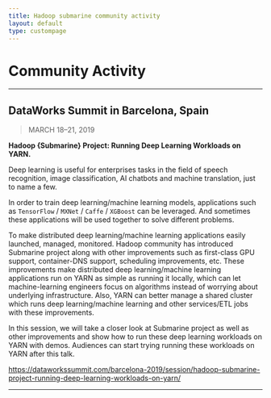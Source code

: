 ```yaml
---
title: Hadoop submarine community activity
layout: default
type: custompage
---
```


# Community Activity

------

## DataWorks Summit in Barcelona, Spain
> MARCH 18–21, 2019

**Hadoop {Submarine} Project: Running Deep Learning Workloads on YARN.**

Deep learning is useful for enterprises tasks in the field of speech recognition, image classification, AI chatbots and machine translation, just to name a few.

In order to train deep learning/machine learning models, applications such as `TensorFlow` / `MXNet` / `Caffe` / `XGBoost` can be leveraged. And sometimes these applications will be used together to solve different problems.

To make distributed deep learning/machine learning applications easily launched, managed, monitored. Hadoop community has introduced Submarine project along with other improvements such as first-class GPU support, container-DNS support, scheduling improvements, etc. These improvements make distributed deep learning/machine learning applications run on YARN as simple as running it locally, which can let machine-learning engineers focus on algorithms instead of worrying about underlying infrastructure. Also, YARN can better manage a shared cluster which runs deep learning/machine learning and other services/ETL jobs with these improvements.

In this session, we will take a closer look at Submarine project as well as other improvements and show how to run these deep learning workloads on YARN with demos. Audiences can start trying running these workloads on YARN after this talk.

https://dataworkssummit.com/barcelona-2019/session/hadoop-submarine-project-running-deep-learning-workloads-on-yarn/

------